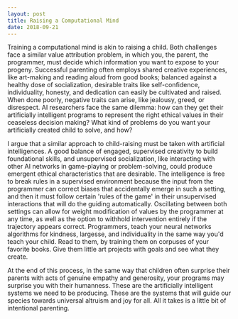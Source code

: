 ```yaml
---
layout: post
title: Raising a Computational Mind
date: 2018-09-21
---
```


Training a computational mind is akin to raising a child. Both challenges face a similar value attribution problem, in which you, the parent, the programmer, must decide which information you want to expose to your progeny. Successful parenting often employs shared creative experiences, like art-making and reading aloud from good books; balanced against a healthy dose of socialization, desirable traits like self-confidence, individuality, honesty,  and dedication can easily be cultivated and raised. When done poorly, negative traits can arise, like jealousy, greed, or disrespect. AI researchers face the same dilemma: how can they get their artificially intelligent programs to represent the right ethical values in their ceaseless decision making? What kind of problems do you want your artificially created child to solve, and how?

I argue that a similar approach to child-raising must be taken with artificial intelligences. A good balance of engaged, supervised creativity to
build foundational skills, and unsupervised socialization, like interacting with other AI networks in game-playing or problem-solving, could produce
emergent ethical characteristics that are desirable. The intelligence is free to break rules in a supervised environment because the input from the programmer can correct biases that accidentally emerge in such a setting, and then it must follow certain 'rules of the game' in their unsupervised interactions that will do the guiding automatically. Oscillating between both settings can allow for weight modification of values by the programmer at any time, as well as the option to withhold intervention entirely if the trajectory appears correct. Programmers, teach your neural networks algorithms  for kindness, largesse, and individuality in the same way you'd teach your child. Read to them, by training them on corpuses of your favorite books. Give them little art projects with goals and see what they create. 

At the end of this process, in the same way that children often surprise their parents with acts of genuine empathy and generosity, your programs may surprise you with their humanness. These are the artificially intelligent systems
we need to be producing. These are the systems that will guide our species towards universal altruism and joy for all. All it takes is a little bit of intentional parenting.

